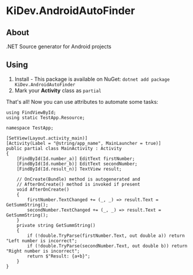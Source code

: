 # KiDev.AndroidAutoFinder
## About
.NET Source generator for Android projects
## Using
1) Install - This package is available on NuGet: `dotnet add package KiDev.AndroidAutoFinder`
2) Mark your **Activity** class as `partial`

That's all! Now you can use attributes to automate some tasks:
```CSharp
using FindViewById;
using static TestApp.Resource;

namespace TestApp;

[SetView(Layout.activity_main)]
[Activity(Label = "@string/app_name", MainLauncher = true)]
public partial class MainActivity : Activity
{
    [FindById(Id.number_a)] EditText firstNumber;
    [FindById(Id.number_b)] EditText secondNumber;
    [FindById(Id.result_n)] TextView result;

    // OnCreate(Bundle) method is autogenerated and
    // AfterOnCreate() method is invoked if present
    void AfterOnCreate()
    {
        firstNumber.TextChanged += (_, _) => result.Text = GetSummString();
        secondNumber.TextChanged += (_, _) => result.Text = GetSummString();
    }
    private string GetSummString()
    {
        if (!double.TryParse(firstNumber.Text, out double a)) return "Left number is incorrect";
        if (!double.TryParse(secondNumber.Text, out double b)) return "Right number is incorrect";
        return $"Result: {a+b}";
    }
}

```